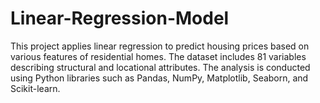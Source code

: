 # Linear-Regression-Model
This project applies linear regression to predict housing prices based on various features of residential homes. The dataset includes 81 variables describing structural and locational attributes. The analysis is conducted using Python libraries such as Pandas, NumPy, Matplotlib, Seaborn, and Scikit-learn.
